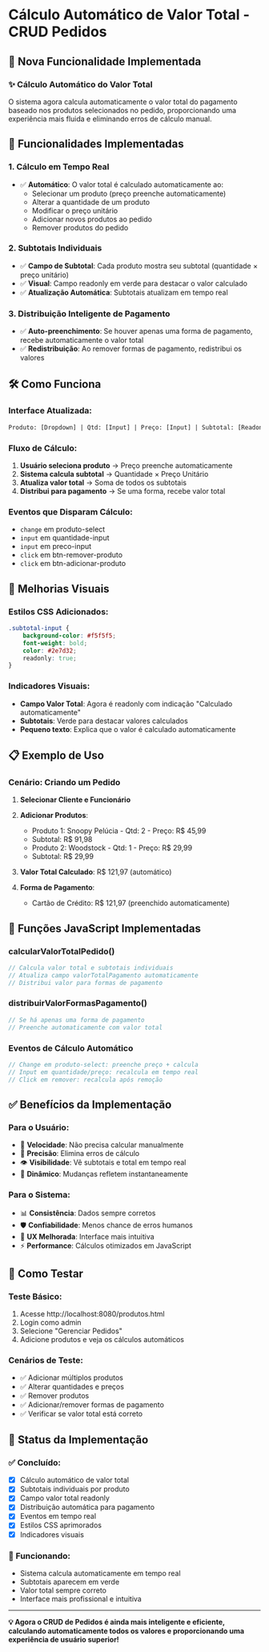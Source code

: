 # Cálculo Automático de Valor Total - CRUD Pedidos

## 🧮 Nova Funcionalidade Implementada

### ✨ **Cálculo Automático do Valor Total**

O sistema agora calcula automaticamente o valor total do pagamento baseado nos produtos selecionados no pedido, proporcionando uma experiência mais fluida e eliminando erros de cálculo manual.

## 🎯 **Funcionalidades Implementadas**

### 1. **Cálculo em Tempo Real**
- ✅ **Automático**: O valor total é calculado automaticamente ao:
  - Selecionar um produto (preço preenche automaticamente)
  - Alterar a quantidade de um produto
  - Modificar o preço unitário
  - Adicionar novos produtos ao pedido
  - Remover produtos do pedido

### 2. **Subtotais Individuais**
- ✅ **Campo de Subtotal**: Cada produto mostra seu subtotal (quantidade × preço unitário)
- ✅ **Visual**: Campo readonly em verde para destacar o valor calculado
- ✅ **Atualização Automática**: Subtotais atualizam em tempo real

### 3. **Distribuição Inteligente de Pagamento**
- ✅ **Auto-preenchimento**: Se houver apenas uma forma de pagamento, recebe automaticamente o valor total
- ✅ **Redistribuição**: Ao remover formas de pagamento, redistribui os valores

## 🛠️ **Como Funciona**

### **Interface Atualizada:**
```html
Produto: [Dropdown] | Qtd: [Input] | Preço: [Input] | Subtotal: [Readonly] | [Remover]
```

### **Fluxo de Cálculo:**
1. **Usuário seleciona produto** → Preço preenche automaticamente
2. **Sistema calcula subtotal** → Quantidade × Preço Unitário  
3. **Atualiza valor total** → Soma de todos os subtotais
4. **Distribui para pagamento** → Se uma forma, recebe valor total

### **Eventos que Disparam Cálculo:**
- `change` em produto-select
- `input` em quantidade-input  
- `input` em preco-input
- `click` em btn-remover-produto
- `click` em btn-adicionar-produto

## 🎨 **Melhorias Visuais**

### **Estilos CSS Adicionados:**
```css
.subtotal-input {
    background-color: #f5f5f5;
    font-weight: bold;
    color: #2e7d32;
    readonly: true;
}
```

### **Indicadores Visuais:**
- **Campo Valor Total**: Agora é readonly com indicação "Calculado automaticamente"
- **Subtotais**: Verde para destacar valores calculados
- **Pequeno texto**: Explica que o valor é calculado automaticamente

## 📋 **Exemplo de Uso**

### **Cenário: Criando um Pedido**

1. **Selecionar Cliente e Funcionário**
2. **Adicionar Produtos**:
   - Produto 1: Snoopy Pelúcia - Qtd: 2 - Preço: R$ 45,99
   - Subtotal: R$ 91,98
   - Produto 2: Woodstock - Qtd: 1 - Preço: R$ 29,99  
   - Subtotal: R$ 29,99

3. **Valor Total Calculado**: R$ 121,97 (automático)

4. **Forma de Pagamento**:
   - Cartão de Crédito: R$ 121,97 (preenchido automaticamente)

## 🔧 **Funções JavaScript Implementadas**

### **calcularValorTotalPedido()**
```javascript
// Calcula valor total e subtotais individuais
// Atualiza campo valorTotalPagamento automaticamente
// Distribui valor para formas de pagamento
```

### **distribuirValorFormasPagamento()**
```javascript
// Se há apenas uma forma de pagamento
// Preenche automaticamente com valor total
```

### **Eventos de Cálculo Automático**
```javascript
// Change em produto-select: preenche preço + calcula
// Input em quantidade/preço: recalcula em tempo real  
// Click em remover: recalcula após remoção
```

## ✅ **Benefícios da Implementação**

### **Para o Usuário:**
- 🚀 **Velocidade**: Não precisa calcular manualmente
- 🎯 **Precisão**: Elimina erros de cálculo
- 👁️ **Visibilidade**: Vê subtotais e total em tempo real
- 🔄 **Dinâmico**: Mudanças refletem instantaneamente

### **Para o Sistema:**
- 📊 **Consistência**: Dados sempre corretos
- 🛡️ **Confiabilidade**: Menos chance de erros humanos
- 🎨 **UX Melhorada**: Interface mais intuitiva
- ⚡ **Performance**: Cálculos otimizados em JavaScript

## 🧪 **Como Testar**

### **Teste Básico:**
1. Acesse http://localhost:8080/produtos.html
2. Login como admin
3. Selecione "Gerenciar Pedidos"
4. Adicione produtos e veja os cálculos automáticos

### **Cenários de Teste:**
- ✅ Adicionar múltiplos produtos
- ✅ Alterar quantidades e preços
- ✅ Remover produtos
- ✅ Adicionar/remover formas de pagamento
- ✅ Verificar se valor total está correto

## 🎉 **Status da Implementação**

### **✅ Concluído:**
- [x] Cálculo automático de valor total
- [x] Subtotais individuais por produto
- [x] Campo valor total readonly
- [x] Distribuição automática para pagamento
- [x] Eventos em tempo real
- [x] Estilos CSS aprimorados
- [x] Indicadores visuais

### **🚀 Funcionando:**
- Sistema calcula automaticamente em tempo real
- Subtotais aparecem em verde
- Valor total sempre correto
- Interface mais profissional e intuitiva

---

**💡 Agora o CRUD de Pedidos é ainda mais inteligente e eficiente, calculando automaticamente todos os valores e proporcionando uma experiência de usuário superior!**
